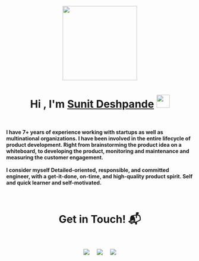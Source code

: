 <p align="center">
    <img src="https://github.com/thompsonemerson/thompsonemerson/raw/master/cover-thompson.png" height="200" />
</p>


<h1 align="center">Hi , I'm <a href="https://www.linkedin.com/in/sunitdeshpande/" target="_blank">Sunit Deshpande</a>
    <img src="https://media.giphy.com/media/hvRJCLFzcasrR4ia7z/giphy.gif" width="35">
</h1>


<div align=left>
    <br>
    <p>
        <strong>
            I have <strong>7+ years</strong> of experience working with startups as well as multinational organizations. I have
            been involved in the entire lifecycle of product development. Right from brainstorming the product idea on a
            whiteboard, to developing the product, monitoring and maintenance and measuring the customer
            engagement.<br><br>
            I consider myself Detailed-oriented, responsible, and committed engineer, with a get-it-done, on-time, and
            high-quality product spirit. Self and quick learner and self-motivated.
        </strong>
    </p>
</div>

<br />
<h1 align="center">Get in Touch! 📬</h1>
<br />
<p align="center">
    <a href="https://www.linkedin.com/in/sunitdeshpande/" target="blank"><img align="center"
            src="https://img.shields.io/badge/Sunit Deshpande-0077B5?style=for-the-badge&logo=linkedin&logoColor=white" /></a>
    &nbsp;&nbsp;&nbsp; <a href="mailto:sunitdeshpande1234@gmail.com" target="blank"><img align="center"
            src="https://img.shields.io/badge/sunitdeshpande1234@gmail.com-D14836?style=for-the-badge&logo=gmail&logoColor=white" /></a>
    &nbsp;&nbsp;&nbsp; <a href="https://github.com/sunitdev/" target="blank"><img align="center"
            src="https://img.shields.io/badge/sunitdev-100000?style=for-the-badge&logo=github&logoColor=white" /></a>
</p>
